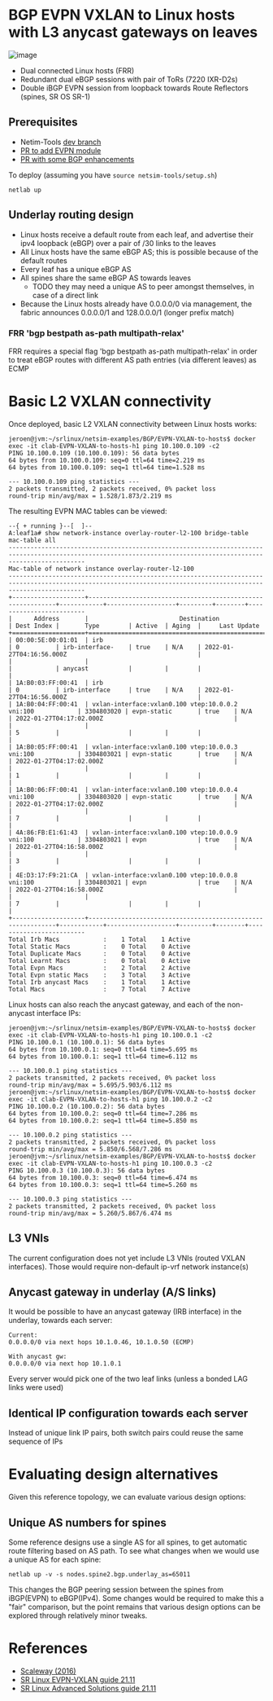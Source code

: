 # BGP EVPN VXLAN to Linux hosts with L3 anycast gateways on leaves

![image](https://user-images.githubusercontent.com/2031627/151012844-ac984a74-1803-433d-82f9-1157d87d26a8.png)

* Dual connected Linux hosts (FRR)
* Redundant dual eBGP sessions with pair of ToRs (7220 IXR-D2s)
* Double iBGP EVPN session from loopback towards Route Reflectors (spines, SR OS SR-1)

## Prerequisites
* Netim-Tools [dev branch](https://github.com/ipspace/netsim-tools/tree/dev)
* [PR to add EVPN module](https://github.com/ipspace/netsim-tools/pull/188)
* [PR with some BGP enhancements](https://github.com/ipspace/netsim-tools/pull/187)

To deploy (assuming you have ```source netsim-tools/setup.sh```)
```
netlab up
```

## Underlay routing design
* Linux hosts receive a default route from each leaf, and advertise their ipv4 loopback (eBGP) over a pair of /30 links to the leaves
* All Linux hosts have the same eBGP AS; this is possible because of the default routes
* Every leaf has a unique eBGP AS
* All spines share the same eBGP AS towards leaves
  + TODO they may need a unique AS to peer amongst themselves, in case of a direct link
* Because the Linux hosts already have 0.0.0.0/0 via management, the fabric announces 0.0.0.0/1 and 128.0.0.0/1 (longer prefix match)

### FRR 'bgp bestpath as-path multipath-relax'

FRR requires a special flag 'bgp bestpath as-path multipath-relax' in order to treat eBGP routes with different AS path entries (via different leaves) as ECMP

# Basic L2 VXLAN connectivity
Once deployed, basic L2 VXLAN connectivity between Linux hosts works:
```
jeroen@jvm:~/srlinux/netsim-examples/BGP/EVPN-VXLAN-to-hosts$ docker exec -it clab-EVPN-VXLAN-to-hosts-h1 ping 10.100.0.109 -c2
PING 10.100.0.109 (10.100.0.109): 56 data bytes
64 bytes from 10.100.0.109: seq=0 ttl=64 time=2.219 ms
64 bytes from 10.100.0.109: seq=1 ttl=64 time=1.528 ms

--- 10.100.0.109 ping statistics ---
2 packets transmitted, 2 packets received, 0% packet loss
round-trip min/avg/max = 1.528/1.873/2.219 ms
```

The resulting EVPN MAC tables can be viewed:
```
--{ + running }--[  ]--                                                                                                                                                                                            
A:leaf1a# show network-instance overlay-router-l2-100 bridge-table mac-table all                                                                                                                                   
-----------------------------------------------------------------------------------------------------------------------------------------------------------------
Mac-table of network instance overlay-router-l2-100
-----------------------------------------------------------------------------------------------------------------------------------------------------------------
+--------------------+-------------------------------------------------------------+------------+-------------------+---------+--------+-------------------------
|      Address       |                         Destination                         | Dest Index |       Type        | Active  | Aging  |     Last Update      
+====================+=============================================================+============+===================+=========+========+=========================
| 00:00:5E:00:01:01  | irb                                                         | 0          | irb-interface-    | true    | N/A    | 2022-01-27T04:16:56.000Z                                    |
|                    |                                                             |            | anycast           |         |        |                                                             |
| 1A:B0:03:FF:00:41  | irb                                                         | 0          | irb-interface     | true    | N/A    | 2022-01-27T04:16:56.000Z                                    |
| 1A:B0:04:FF:00:41  | vxlan-interface:vxlan0.100 vtep:10.0.0.2 vni:100            | 3304803020 | evpn-static       | true    | N/A    | 2022-01-27T04:17:02.000Z                                    |
|                    |                                                             | 5          |                   |         |        |                                                             |
| 1A:B0:05:FF:00:41  | vxlan-interface:vxlan0.100 vtep:10.0.0.3 vni:100            | 3304803021 | evpn-static       | true    | N/A    | 2022-01-27T04:17:02.000Z                                    |
|                    |                                                             | 1          |                   |         |        |                                                             |
| 1A:B0:06:FF:00:41  | vxlan-interface:vxlan0.100 vtep:10.0.0.4 vni:100            | 3304803020 | evpn-static       | true    | N/A    | 2022-01-27T04:17:02.000Z                                    |
|                    |                                                             | 7          |                   |         |        |                                                             |
| 4A:86:FB:E1:61:43  | vxlan-interface:vxlan0.100 vtep:10.0.0.9 vni:100            | 3304803021 | evpn              | true    | N/A    | 2022-01-27T04:16:58.000Z                                    |
|                    |                                                             | 3          |                   |         |        |                                                             |
| 4E:D3:17:F9:21:CA  | vxlan-interface:vxlan0.100 vtep:10.0.0.8 vni:100            | 3304803021 | evpn              | true    | N/A    | 2022-01-27T04:16:58.000Z                                    |
|                    |                                                             | 7          |                   |         |        |                                                             |
+--------------------+-------------------------------------------------------------+------------+-------------------+---------+--------+-------------------------
Total Irb Macs            :    1 Total    1 Active
Total Static Macs         :    0 Total    0 Active
Total Duplicate Macs      :    0 Total    0 Active
Total Learnt Macs         :    0 Total    0 Active
Total Evpn Macs           :    2 Total    2 Active
Total Evpn static Macs    :    3 Total    3 Active
Total Irb anycast Macs    :    1 Total    1 Active
Total Macs                :    7 Total    7 Active
```

Linux hosts can also reach the anycast gateway, and each of the non-anycast interface IPs:
```
jeroen@jvm:~/srlinux/netsim-examples/BGP/EVPN-VXLAN-to-hosts$ docker exec -it clab-EVPN-VXLAN-to-hosts-h1 ping 10.100.0.1 -c2
PING 10.100.0.1 (10.100.0.1): 56 data bytes
64 bytes from 10.100.0.1: seq=0 ttl=64 time=5.695 ms
64 bytes from 10.100.0.1: seq=1 ttl=64 time=6.112 ms

--- 10.100.0.1 ping statistics ---
2 packets transmitted, 2 packets received, 0% packet loss
round-trip min/avg/max = 5.695/5.903/6.112 ms
jeroen@jvm:~/srlinux/netsim-examples/BGP/EVPN-VXLAN-to-hosts$ docker exec -it clab-EVPN-VXLAN-to-hosts-h1 ping 10.100.0.2 -c2
PING 10.100.0.2 (10.100.0.2): 56 data bytes
64 bytes from 10.100.0.2: seq=0 ttl=64 time=7.286 ms
64 bytes from 10.100.0.2: seq=1 ttl=64 time=5.850 ms

--- 10.100.0.2 ping statistics ---
2 packets transmitted, 2 packets received, 0% packet loss
round-trip min/avg/max = 5.850/6.568/7.286 ms
jeroen@jvm:~/srlinux/netsim-examples/BGP/EVPN-VXLAN-to-hosts$ docker exec -it clab-EVPN-VXLAN-to-hosts-h1 ping 10.100.0.3 -c2
PING 10.100.0.3 (10.100.0.3): 56 data bytes
64 bytes from 10.100.0.3: seq=0 ttl=64 time=6.474 ms
64 bytes from 10.100.0.3: seq=1 ttl=64 time=5.260 ms

--- 10.100.0.3 ping statistics ---
2 packets transmitted, 2 packets received, 0% packet loss
round-trip min/avg/max = 5.260/5.867/6.474 ms
```

## L3 VNIs
The current configuration does not yet include L3 VNIs (routed VXLAN interfaces). Those would require non-default ip-vrf network instance(s)

## Anycast gateway in underlay (A/S links)
It would be possible to have an anycast gateway (IRB interface) in the underlay, towards each server:
```
Current:
0.0.0.0/0 via next hops 10.1.0.46, 10.1.0.50 (ECMP)

With anycast gw:
0.0.0.0/0 via next hop 10.1.0.1
```
Every server would pick one of the two leaf links (unless a bonded LAG links were used)

## Identical IP configuration towards each server
Instead of unique link IP pairs, both switch pairs could reuse the same sequence of IPs

# Evaluating design alternatives
Given this reference topology, we can evaluate various design options:

## Unique AS numbers for spines
Some reference designs use a single AS for all spines, to get automatic route filtering based on AS path. To see what changes when we would use a unique AS for each spine:
```
netlab up -v -s nodes.spine2.bgp.underlay_as=65011
```
This changes the BGP peering session between the spines from iBGP(EVPN) to eBGP(IPv4). Some changes would be required to make this a "fair" comparison, but the point remains
that various design options can be explored through relatively minor tweaks.



# References
* [Scaleway (2016)](https://www.enog.org/wp-content/uploads/presentations/enog-16/18-Scaleway-P14-fabric-ENOG16.pdf)
* [SR Linux EVPN-VXLAN guide 21.11](https://documentation.nokia.com/cgi-bin/dbaccessfilename.cgi/3HE17913AAAA01_V1_SR%20Linux%20R21.11%20EVPN-VXLAN%20User%20Guide.pdf)
* [SR Linux Advanced Solutions guide 21.11](https://documentation.nokia.com/cgi-bin/dbaccessfilename.cgi/3HE17902AAAA01_V1_SR%20Linux%20R21.11%20%20Advanced%20Solutions%20Guide.pdf)
